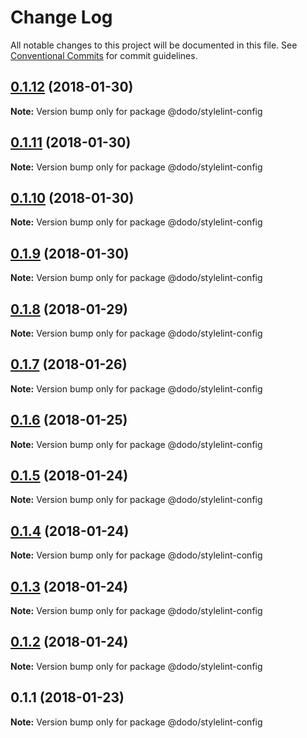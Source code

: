 # Change Log

All notable changes to this project will be documented in this file.
See [Conventional Commits](https://conventionalcommits.org) for commit guidelines.

<a name="0.1.12"></a>
## [0.1.12](https://bitbucket.isobaraustralia.com/scm/~adrian.bonnici/dodo-packages-monorepo/compare/@dodo/stylelint-config@0.1.11...@dodo/stylelint-config@0.1.12) (2018-01-30)




**Note:** Version bump only for package @dodo/stylelint-config

<a name="0.1.11"></a>
## [0.1.11](https://bitbucket.isobaraustralia.com/scm/~adrian.bonnici/dodo-packages-monorepo/compare/@dodo/stylelint-config@0.1.10...@dodo/stylelint-config@0.1.11) (2018-01-30)




**Note:** Version bump only for package @dodo/stylelint-config

<a name="0.1.10"></a>
## [0.1.10](https://bitbucket.isobaraustralia.com/scm/~adrian.bonnici/dodo-packages-monorepo/compare/@dodo/stylelint-config@0.1.9...@dodo/stylelint-config@0.1.10) (2018-01-30)




**Note:** Version bump only for package @dodo/stylelint-config

<a name="0.1.9"></a>
## [0.1.9](https://bitbucket.isobaraustralia.com/scm/~adrian.bonnici/dodo-packages-monorepo/compare/@dodo/stylelint-config@0.1.8...@dodo/stylelint-config@0.1.9) (2018-01-30)




**Note:** Version bump only for package @dodo/stylelint-config

<a name="0.1.8"></a>
## [0.1.8](https://bitbucket.isobaraustralia.com/scm/~adrian.bonnici/dodo-packages-monorepo/compare/@dodo/stylelint-config@0.1.7...@dodo/stylelint-config@0.1.8) (2018-01-29)




**Note:** Version bump only for package @dodo/stylelint-config

<a name="0.1.7"></a>
## [0.1.7](https://bitbucket.isobaraustralia.com/scm/~adrian.bonnici/dodo-packages-monorepo/compare/@dodo/stylelint-config@0.1.6...@dodo/stylelint-config@0.1.7) (2018-01-26)




**Note:** Version bump only for package @dodo/stylelint-config

<a name="0.1.6"></a>
## [0.1.6](/compare/@dodo/stylelint-config@0.1.5...@dodo/stylelint-config@0.1.6) (2018-01-25)




**Note:** Version bump only for package @dodo/stylelint-config

<a name="0.1.5"></a>
## [0.1.5](/compare/@dodo/stylelint-config@0.1.4...@dodo/stylelint-config@0.1.5) (2018-01-24)




**Note:** Version bump only for package @dodo/stylelint-config

<a name="0.1.4"></a>
## [0.1.4](/compare/@dodo/stylelint-config@0.1.3...@dodo/stylelint-config@0.1.4) (2018-01-24)




**Note:** Version bump only for package @dodo/stylelint-config

<a name="0.1.3"></a>
## [0.1.3](/compare/@dodo/stylelint-config@0.1.2...@dodo/stylelint-config@0.1.3) (2018-01-24)




**Note:** Version bump only for package @dodo/stylelint-config

<a name="0.1.2"></a>
## [0.1.2](/compare/@dodo/stylelint-config@0.1.1...@dodo/stylelint-config@0.1.2) (2018-01-24)




**Note:** Version bump only for package @dodo/stylelint-config

<a name="0.1.1"></a>
## 0.1.1 (2018-01-23)




**Note:** Version bump only for package @dodo/stylelint-config
